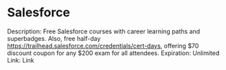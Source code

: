 # Salesforce

Description: Free Salesforce courses with career learning paths and superbadges. Also, free half-day https://trailhead.salesforce.com/credentials/cert-days, offering $70 discount coupon for any $200 exam for all attendees.
Expiration: Unlimited
Link: Link
